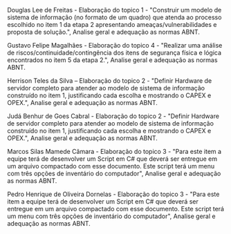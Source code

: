 Douglas Lee de Freitas - Elaboração do topico 1 - "Construir um modelo de sistema de informação (no formato de um quadro) que atenda ao processo escolhido no item 1 da etapa 2 apresentando ameaças/vulnerabilidades e proposta de solução.", Analise geral e adequação as normas ABNT.

Gustavo Felipe Magalhães - Elaboração do topico 4 - "Realizar uma análise de riscos/continuidade/contingência dos itens de segurança física e lógica encontrados no item 5 da etapa 2.", Analise geral e adequação as normas ABNT.

Herrison Teles da Silva – Elaboração do topico 2 - "Definir Hardware de servidor completo para atender ao modelo de sistema de informação construído no item 1, justificando cada escolha e mostrando o CAPEX e OPEX.", Analise geral e adequação as normas ABNT.

Judá Benhur de Goes Cabral - Elaboração do topico 2 - "Definir Hardware de servidor completo para atender ao modelo de sistema de informação construído no item 1, justificando cada escolha e mostrando o CAPEX e OPEX.", Analise geral e adequação as normas ABNT.

Marcos Silas Mamede Câmara - Elaboração do topico 3 - "Para este item a equipe terá de desenvolver um Script em C# que deverá ser entregue em um arquivo compactado com esse documento. Este script terá um menu com três opções de inventário do computador", Analise geral e adequação as normas ABNT.

Pedro Henrique de Oliveira Dornelas - Elaboração do topico 3 - "Para este item a equipe terá de desenvolver um Script em C# que deverá ser entregue em um arquivo compactado com esse documento. Este script terá um menu com três opções de inventário do computador", Analise geral e adequação as normas ABNT.
